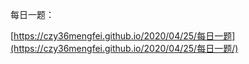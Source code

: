 每日一题：

[https://czy36mengfei.github.io/2020/04/25/每日一题](https://czy36mengfei.github.io/2020/04/25/每日一题/)

